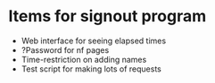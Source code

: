 # Items for signout program

*  Web interface for seeing elapsed times
*  ?Password for nf pages
*  Time-restriction on adding names
*  Test script for making lots of requests
